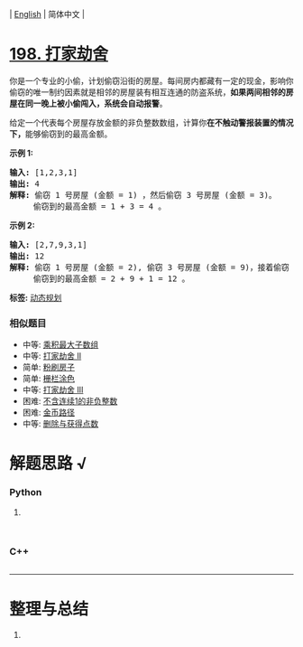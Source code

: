 | [English](README_EN.md) | 简体中文 |

# [198. 打家劫舍](https://leetcode-cn.com/problems/house-robber)
<p>你是一个专业的小偷，计划偷窃沿街的房屋。每间房内都藏有一定的现金，影响你偷窃的唯一制约因素就是相邻的房屋装有相互连通的防盗系统，<strong>如果两间相邻的房屋在同一晚上被小偷闯入，系统会自动报警</strong>。</p>

<p>给定一个代表每个房屋存放金额的非负整数数组，计算你<strong>在不触动警报装置的情况下，</strong>能够偷窃到的最高金额。</p>

<p><strong>示例 1:</strong></p>

<pre><strong>输入:</strong> [1,2,3,1]
<strong>输出:</strong> 4
<strong>解释:</strong> 偷窃 1 号房屋 (金额 = 1) ，然后偷窃 3 号房屋 (金额 = 3)。
&nbsp;    偷窃到的最高金额 = 1 + 3 = 4 。</pre>

<p><strong>示例 2:</strong></p>

<pre><strong>输入:</strong> [2,7,9,3,1]
<strong>输出:</strong> 12
<strong>解释:</strong> 偷窃 1 号房屋 (金额 = 2), 偷窃 3 号房屋 (金额 = 9)，接着偷窃 5 号房屋 (金额 = 1)。
&nbsp;    偷窃到的最高金额 = 2 + 9 + 1 = 12 。
</pre>

**标签:**  [动态规划](https://leetcode-cn.com/tag/dynamic-programming) 
 ### 相似题目
- 中等:	[乘积最大子数组](https://leetcode-cn.com/problems/maximum-product-subarray) 
- 中等:	[打家劫舍 II](https://leetcode-cn.com/problems/house-robber-ii) 
- 简单:	[粉刷房子](https://leetcode-cn.com/problems/paint-house) 
- 简单:	[栅栏涂色](https://leetcode-cn.com/problems/paint-fence) 
- 中等:	[打家劫舍 III](https://leetcode-cn.com/problems/house-robber-iii) 
- 困难:	[不含连续1的非负整数](https://leetcode-cn.com/problems/non-negative-integers-without-consecutive-ones) 
- 困难:	[金币路径](https://leetcode-cn.com/problems/coin-path) 
- 中等:	[删除与获得点数](https://leetcode-cn.com/problems/delete-and-earn) 

# 解题思路 √

### Python

1. 

```python

```


```python

```

### C++

```cpp

```

---



# 整理与总结

1. 